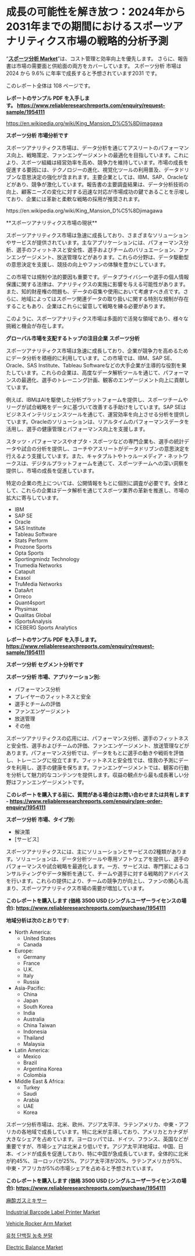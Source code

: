 <p><h1>成長の可能性を解き放つ：2024年から2031年までの期間におけるスポーツアナリティクス市場の戦略的分析予測</h1></p><p>&ldquo;<strong><a href="https://www.reliableresearchreports.com/sports-analytics-r1954111">スポーツ分析 Market</a></strong>&rdquo;は、コスト管理と効率向上を優先します。 さらに、報告書は市場の需要面と供給面の両方をカバーしています。 スポーツ分析 市場は 2024 から 9.6% に年率で成長すると予想されています2031 です。</p>
<p>このレポート全体は 108 ページです。</p>
<p><strong>レポートのサンプル PDF を入手します。&nbsp;<a href="https://www.reliableresearchreports.com/enquiry/request-sample/1954111">https://www.reliableresearchreports.com/enquiry/request-sample/1954111</a></strong></p>
<p><a href="https://en.wikipedia.org/wiki/King_Mansion_D%C5%8Djimagawa">https://en.wikipedia.org/wiki/King_Mansion_D%C5%8Djimagawa</a></p>
<p><strong>スポーツ分析 市場分析です</strong></p>
<p><p>スポーツアナリティクス市場は、データ分析を通じてアスリートのパフォーマンス向上、戦略策定、ファンエンゲージメントの最適化を目指しています。これにより、スポーツ組織は経営効率を高め、競争力を維持しています。市場の成長を促進する要因には、テクノロジーの進化、視覚化ツールの利用普及、データドリブンな意思決定の強化が含まれます。主要企業としては、IBM、SAP、Oracleなどがあり、競争が激化しています。報告書の主要調査結果は、データ分析技術の向上、顧客ニーズの変化に対する迅速な対応が市場成功の鍵であることを示唆しており、企業には革新と柔軟な戦略の採用が推奨されます。</p></p>
<p>https://en.wikipedia.org/wiki/King_Mansion_D%C5%8Djimagawa</p>
<p><p>**スポーツアナリティクス市場の現状**</p><p>スポーツアナリティクス市場は急速に成長しており、さまざまなソリューションやサービスが提供されています。主なアプリケーションには、パフォーマンス分析、選手のフィットネスと安全性、選手およびチームのバリュエーション、ファンエンゲージメント、放送管理などがあります。これらの分野は、データ駆動型の意思決定を支援し、競技の向上やファンの体験を豊かにしています。</p><p>この市場では規制や法的要因も重要です。データプライバシーや選手の個人情報保護に関する法律は、アナリティクスの実施に影響を与える可能性があります。また、知的財産権の問題も、データの収集や使用において考慮すべき点です。さらに、地域によってはスポーツ関連データの取り扱いに関する特別な規制が存在することもあり、企業はこれらに留意して戦略を練る必要があります。</p><p>このように、スポーツアナリティクス市場は多面的で活発な領域であり、様々な挑戦と機会が存在します。</p></p>
<p><strong>グローバル市場を支配するトップの注目企業 スポーツ分析</strong></p>
<p><p>スポーツアナリティクス市場は急速に成長しており、企業が競争力を高めるためにデータ分析を積極的に利用しています。この市場では、IBM、SAP SE、Oracle、SAS Institute、Tableau Softwareなどの大手企業が主導的な役割を果たしています。これらの企業は、高度なデータ解析ツールを通じて、パフォーマンスの最適化、選手のトレーニング計画、観客のエンゲージメント向上に貢献しています。</p><p>例えば、IBMはAIを駆使した分析プラットフォームを提供し、スポーツチームやリーグが試合戦略をデータに基づいて改善する手助けをしています。SAP SEはビジネスインテリジェンスツールを通じて、運営効率を向上させる分析を提供しています。Oracleのソリューションは、リアルタイムのパフォーマンスデータを活用し、選手の健康管理とパフォーマンス向上を支援します。</p><p>スタッツ・パフォーマンスやオプタ・スポーツなどの専門企業も、選手の統計データや試合の分析を提供し、コーチやアスリートがデータドリブンの意思決定を行えるよう支援しています。また、キャタプルトやトゥルーメディア・ネットワークスは、デジタルプラットフォームを通じて、スポーツチームへの深い洞察を提供し、市場の成長を促進しています。</p><p>特定の企業の売上については、公開情報をもとに個別に調査が必要です。全体として、これらの企業はデータ解析を通じてスポーツ業界の革新を推進し、市場の拡大に寄与しています。</p></p>
<p><ul><li>IBM</li><li>SAP SE</li><li>Oracle</li><li>SAS Institute</li><li>Tableau Software</li><li>Stats Perform</li><li>Prozone Sports</li><li>Opta Sports</li><li>Sportingmindz Technology</li><li>Trumedia Networks</li><li>Catapult</li><li>Exasol</li><li>TruMedia Networks</li><li>DataArt</li><li>Orreco</li><li>Quant4sport</li><li>Physimax</li><li>Qualitas Global</li><li>iSportsAnalysis</li><li>ICEBERG Sports Analytics</li></ul></p>
<p><strong>レポートのサンプル PDF を入手します。 <a href="https://www.reliableresearchreports.com/enquiry/request-sample/1954111">https://www.reliableresearchreports.com/enquiry/request-sample/1954111</a></strong></p>
<p><strong>スポーツ分析 セグメント分析です</strong></p>
<p><strong>スポーツ分析 市場、アプリケーション別:</strong></p>
<p><ul><li>パフォーマンス分析</li><li>プレイヤーのフィットネスと安全</li><li>選手とチームの評価</li><li>ファンエンゲージメント</li><li>放送管理</li><li>その他</li></ul></p>
<p><p>スポーツアナリティクスの応用には、パフォーマンス分析、選手のフィットネスと安全性、選手およびチームの評価、ファンエンゲージメント、放送管理などがあります。パフォーマンス分析では、データをもとに選手の動きや戦術を評価し、トレーニングに役立てます。フィットネスと安全性では、怪我の予測にデータを利用し、選手の健康を保ちます。ファンエンゲージメントでは、観客の行動を分析して魅力的なコンテンツを提供します。収益の観点から最も成長著しい分野はファンエンゲージメントです。</p></p>
<p><strong>このレポートを購入する前に、質問がある場合はお問い合わせまたは共有します - <a href="https://www.reliableresearchreports.com/enquiry/pre-order-enquiry/1954111">https://www.reliableresearchreports.com/enquiry/pre-order-enquiry/1954111</a></strong></p>
<p><strong>スポーツ分析 市場、タイプ別:</strong></p>
<p><ul><li>解決策</li><li>[サービス]</li></ul></p>
<p><p>スポーツアナリティクスには、主にソリューションとサービスの2種類があります。ソリューションは、データ分析ツールや専用ソフトウェアを提供し、選手のパフォーマンスや試合戦略を最適化します。一方、サービスは、専門家によるコンサルティングやデータ解析を通じて、チームや選手に対する戦略的アドバイスを行います。これらの提供により、チームの競争力が向上し、ファンの関心も高まり、スポーツアナリティクス市場の需要が増加しています。</p></p>
<p><strong>このレポートを購入します (価格 3500 USD (シングルユーザーライセンスの場合): <a href="https://www.reliableresearchreports.com/purchase/1954111">https://www.reliableresearchreports.com/purchase/1954111</a></strong></p>
<p><strong>地域分析は次のとおりです:</strong></p>
<p><ul>
    <li>
        North America:
        <ul>
            <li>United States</li>
            <li>Canada</li>
        </ul>
    </li>
    <li>
        Europe:
        <ul>
            <li>Germany</li>
            <li>France</li>
            <li>U.K.</li>
            <li>Italy</li>
            <li>Russia</li>
        </ul>
    </li>
    <li>
        Asia-Pacific:
        <ul>
            <li>China</li>
            <li>Japan</li>
            <li>South Korea</li>
            <li>India</li>
            <li>Australia</li>
            <li>China Taiwan</li>
            <li>Indonesia</li>
            <li>Thailand</li>
            <li>Malaysia</li>
        </ul>
    </li>
    <li>
        Latin America:
        <ul>
            <li>Mexico</li>
            <li>Brazil</li>
            <li>Argentina Korea</li>
            <li>Colombia</li>
        </ul>
    </li>
    <li>
        Middle East & Africa:
        <ul>
            <li>Turkey</li>
            <li>Saudi</li>
            <li>Arabia</li>
            <li>UAE</li>
            <li>Korea</li>
        </ul>
    </li>
    </ul></p>
<p><p>スポーツ分析市場は、北米、欧州、アジア太平洋、ラテンアメリカ、中東・アフリカの各地域で成長しています。特に北米が主導しており、アメリカとカナダが大きなシェアを占めています。ヨーロッパでは、ドイツ、フランス、英国などが重要ですが、市場シェアは北米より低いです。アジア太平洋地域は、中国、日本、インドが成長を促進しており、特に中国が急成長しています。全体的に北米が約45%、ヨーロッパが25%、アジア太平洋が20%、ラテンアメリカが5%、中東・アフリカが5%の市場シェアを占めると予想されています。</p></p>
<p><strong>このレポートを購入します (価格 3500 USD (シングルユーザーライセンスの場合): <a href="https://www.reliableresearchreports.com/purchase/1954111">https://www.reliableresearchreports.com/purchase/1954111</a></strong></p>
<p><p><a href="https://medium.com/@nicolasrown5/anesthetic-gas-mixer-market-%E3%81%AE%E3%82%B0%E3%83%AD%E3%83%BC%E3%83%90%E3%83%AB%E5%B8%82%E5%A0%B4%E6%A6%82%E8%A6%81%E3%81%AF-%E4%B8%96%E7%95%8C%E3%81%8A%E3%82%88%E3%81%B3%E4%B8%BB%E8%A6%81%E5%B8%82%E5%A0%B4%E3%81%AB%E3%81%8A%E3%81%91%E3%82%8B%E6%A5%AD%E7%95%8C%E3%81%AB%E5%BD%B1%E9%9F%BF%E3%82%92%E4%B8%8E%E3%81%88%E3%82%8B%E4%B8%BB%E8%A6%81%E3%81%AA%E3%83%88%E3%83%AC%E3%83%B3%E3%83%89%E3%81%AB%E3%81%A4%E3%81%84%E3%81%A6-%E7%8B%AC%E8%87%AA%E3%81%AE%E8%A6%96%E7%82%B9%E3%82%92%E6%8F%90%E4%BE%9B%E3%81%97%E3%81%BE%E3%81%99-25e92936872e">麻酔ガスミキサー</a></p><p><a href="https://medium.com/@mdmasty/the-industrial-barcode-label-printer-market-has-witnessed-significant-growth-in-recent-years-and-73feb228b64c">Industrial Barcode Label Printer Market</a></p><p><a href="https://issuu.com/reportprime-2/docs/vehicle-rocker-arm-market-size-2030_458a33275339de">Vehicle Rocker Arm Market</a></p><p><a href="https://medium.com/@royerdmtyan906778/%EC%84%B8%EA%B3%84-whey-protein-concentrate-powder-market-%EC%9D%80-2024%EC%97%90%EC%84%9C-2031%EB%A1%9C-%EC%97%B0%ED%8F%89%EA%B7%A0-%EC%A6%9D%EA%B0%80%EC%9C%A8%EC%9D%84-%EB%B3%B4%EC%9D%BC-%EA%B2%83%EC%9C%BC%EB%A1%9C-%EC%98%88%EC%83%81%EB%90%A9%EB%8B%88%EB%8B%A4-075662f0ebf1">유청 단백질 농축 분말</a></p><p><a href="https://github.com/RoseBoyd475/Market-Research-Report-List-1/blob/main/electric-balance-market.md">Electric Balance Market</a></p></p>
